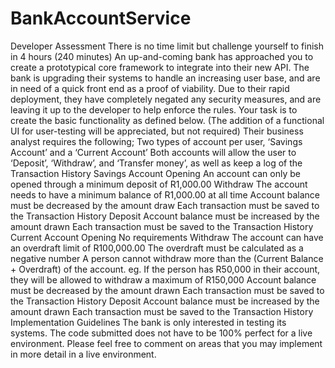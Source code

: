 # BankAccountService
Developer Assessment
There is no time limit but challenge yourself to finish in 4 hours (240 minutes)
An up-and-coming bank has approached you to create a prototypical core framework to integrate into their new API. The bank is upgrading their
systems to handle an increasing user base, and are in need of a quick front end as a proof of viability.
Due to their rapid deployment, they have completely negated any security measures, and are leaving it up to the developer to help enforce the
rules.
Your task is to create the basic functionality as defined below. (The addition of a functional UI for user-testing will be appreciated, but not
required)
Their business analyst requires the following;
Two types of account per user, ‘Savings Account’ and a ‘Current Account’
Both accounts will allow the user to ‘Deposit’, ‘Withdraw’, and ‘Transfer money’, as well as keep a log of the Transaction History
Savings Account
Opening
An account can only be opened through a minimum deposit of R1,000.00
Withdraw
The account needs to have a minimum balance of R1,000.00 at all time
Account balance must be decreased by the amount draw
Each transaction must be saved to the Transaction History
Deposit
Account balance must be increased by the amount drawn
Each transaction must be saved to the Transaction History
Current Account
Opening
No requirements
Withdraw
The account can have an overdraft limit of R100,000.00
The overdraft must be calculated as a negative number
A person cannot withdraw more than the (Current Balance + Overdraft) of the account.
eg. If the person has R50,000 in their account, they will be allowed to withdraw a maximum of R150,000
Account balance must be decreased by the amount drawn
Each transaction must be saved to the Transaction History
Deposit
Account balance must be increased by the amount drawn
Each transaction must be saved to the Transaction History
Implementation Guidelines
The bank is only interested in testing its systems. The code submitted does not have to be 100% perfect for a live environment. Please feel free
to comment on areas that you may implement in more detail in a live environment.
